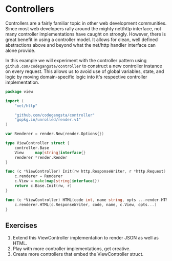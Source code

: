 # Controllers

Controllers are a fairly familiar topic in other web development communities.
Since most web developers rally around the mighty net/http interface, not many
controller implementations have caught on strongly. However, there is great
benefit in using a controller model. It allows for clean, well defined
abstractions above and beyond what the net/http handler interface can alone
provide.

In this example we will experiment with the controller pattern using
`github.com/codegangsta/controller` to construct a new controller instance on
every request. This allows us to avoid use of global variables, state, and
logic by moving domain-specific logic into it's respective controller
implementation.

``` go
package view

import (
	"net/http"

	"github.com/codegangsta/controller"
	"gopkg.in/unrolled/render.v1"
)

var Renderer = render.New(render.Options{})

type ViewController struct {
	controller.Base
	View     map[string]interface{}
	renderer *render.Render
}

func (c *ViewController) Init(rw http.ResponseWriter, r *http.Request) error {
	c.renderer = Renderer
	c.View = make(map[string]interface{})
	return c.Base.Init(rw, r)
}

func (c *ViewController) HTML(code int, name string, opts ...render.HTMLOptions) {
	c.renderer.HTML(c.ResponseWriter, code, name, c.View, opts...)
}
```

## Exercises
1. Extend this ViewController implementation to render JSON as well as HTML.
2. Play with more controller implementations, get creative.
3. Create more controllers that embed the ViewController struct.
